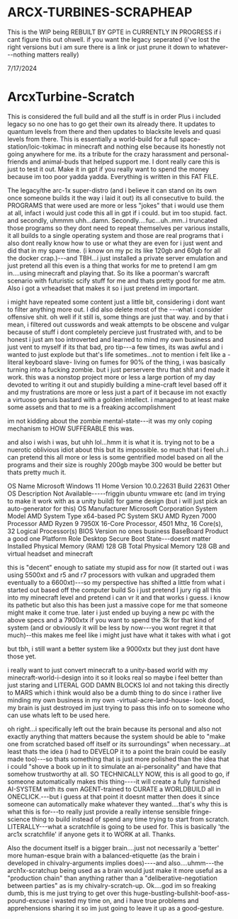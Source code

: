 # ARCX-TURBINES-SCRAPHEAP
This is the WIP being REBUILT BY GPTE in CURRENTLY IN PROGRESS
if i cant figure this out ohwell.
if you want the legacy seperated (i've lost the right versions but i am sure there is a link or just prune it down to whatever---nothing matters really)

7/17/2024
# ArcxTurbine-Scratch

This is considered the full build and all the stuff is in order
Plus i included legacy so no one has to go get their own its already there.
It updates to quantum levels from there and then updates to blacksite levels and quasi levels from there.
This is essentially a world-build for a full space-station/loic-tokimac in minecraft and nothing else because its honestly not going anywhere for me. its a tribute for the crazy harassment and personal-friends and animal-buds that helped support me.
I dont really care this is just to test it out. Make it in gpt if you really want to spend the money because im too poor yadda yadda. Everything is written in this FAT FILE.

The legacy/the arc-1x super-distro (and i believe it can stand on its own once someone builds it the way i laid it out) its all consecutive to build.
the PROGRAMS that were used are more or less "jokes" that i would use them at all, infact i would just code this all in gpt if i could. but im too stupid. fact.
and secondly, uhmmm uhh...damn. Secondly....fuc...uh..mm..i truncated those programs so they dont need to repeat themselves per various installs, it all builds to a single operating system and those are real programs that i also dont really know how to use or what they are even for i just went and did that in my spare time. (i know on my pc its like 120gb and 60gb for all the docker crap.)---and TBH...i just installed a private server emulation and just pretend all this even is a thing that works for me to pretend I am gm in....using minecraft and playing that.
So its like a poorman's warcraft scenario with futuristic scify stuff for me and thats pretty good for me atm. Also i got a vrheadset that makes it so i just pretend im important.


i might have repeated some content just a little bit, considering i dont want to filter anything more out. I did also delete most of the ---what i consider offensive shit. oh well if it still is, some things are just that way. and by that i mean, i filtered out cusswords and weak attempts to be obscene and vulgar because of stuff i dont completely percieve just frustrated with, and to be honest i just am too introverted and learned to mind my own business and just vent to myself if its that bad, pro tip---a few times, its was awful and i wanted to just explode but that's life sometimes...not to mention i felt like a -literal keyboard slave- living on fumes for 90% of the thing, i was basically turning into a fucking zombie.
but i just perservere thru that shit and made it work. this was a nonstop project more or less a large portion of my day devoted to writing it out and stupidly building a mine-craft level based off it and my frustrations are more or less just a part of it because im not exactly a virtuoso genuis bastard with a golden intellect.
i managed to at least make some assets and that to me is a freaking accomplishment

im not kidding about the zombie mental-state---it was my only coping mechanism to HOW SUFFERABLE this was.

and also i wish i was, but uhh lol...hmm it is what it is. trying not to be a nuerotic oblivious idiot about this but its impossible.
so much that i feel uh..i can pretend this all more or less is some gentrified model based on all the programs and their size is roughly 200gb maybe 300 would be better but thats pretty much it.

OS Name	Microsoft Windows 11 Home
Version	10.0.22631 Build 22631
Other OS Description 	Not Available-----friggin ubuntu vmware etc (and im trying to make it work with as a unity build) for game design (but i will just pick an auto-generator for this)
OS Manufacturer	Microsoft Corporation
System Model	AMD
System Type	x64-based PC
System SKU	AMD Ryzen 7000 
Processor	AMD Ryzen 9 7950X 16-Core Processor, 4501 Mhz, 16 Core(s), 32 Logical Processor(s)
BIOS Version no ones business
BaseBoard Product	a good one
Platform Role	Desktop
Secure Boot State---doesnt matter
Installed Physical Memory (RAM)	128 GB
Total Physical Memory	128 GB
and virtual headset and minecraft

this is "decent" enough to satiate my stupid ass for now (it started out i was using 5500xt and r5 and r7 processors with vulkan and upgraded them eventually to a 6600xt)---so my perspective has shifted a little from what i started out based off the computer build
So i just pretend I jury rig all this into my minecraft level and pretend i can vr it and that works i guess. i know its pathetic but also this has been just a massive cope for me that someone might make it come true.
later i just ended up buying a new pc with the above specs and a 7900xtx if you want to spend the 3k for that kind of system (and or obviously it will be less by now---you wont regret it that much)--this makes me feel like i might just have what it takes with what i got

but tbh, i still want a better system like a 9000xtx but they just dont have those yet.

i really want to just convert minecraft to a unity-based world with my minecraft-world-i-design into it so it looks real so maybe i feel better than just staring and LITERAL GOD DAMN BLOCKS lol and not taking this directly to MARS which i think would also be a dumb thing to do since i rather live minding my own business in my own -virtual-acre-land-house-
look dood, my brain is just destroyed im just trying to pass this info on to someone who can use whats left to be used here.

oh right...i specifically left out the brain because its personal and also not exactly anything that matters because the system should be able to "make one from scratched based off itself or its surroundings" when necessary...at least thats the idea (i had to DEVELOP it to a point the brain could be easily made too)---so thats something that is just more polished than the idea that i could "shove a book up in it to simulate an ai-personality" and have that somehow trustworthy at all. SO TECHNICALLY NOW, this is all good to go, if someone automatically makes this thing----it will create a fully furnished AI-SYSTEM with its own AGENT-trained to CURATE a WORLDBUILD all in ONECLICK.---but i guess at that point it doesnt matter then does it since someone can automatically make whatever they wanted....that's why this is what this is for---to really just provide a really intense sensible fringe-science thing to build instead of spend any time trying to start from scratch. LITERALLY---what a scratchfile is going to be used for. This is basically 'the arc1x scratchfile' if anyone gets it to WORK at all. Thanks.

Also the document itself is a bigger brain....just not necessarily a 'better' more human-esque brain with a balanced-etiquette (as the brain i developed in chivalry-arguments implies does)----and also....uhmm---the arch1x-scratchup being used as a brain would just make it more useful as a "production chain" than anything rather than a "deliberative-negotiation between parties" as is my chivalry-scratch-up. Ok....god im so freaking dumb, this is me just trying to get over this huge-bustling-bullshit-boof-ass-pound-excuse i wasted my time on, and i have true problems and apprehensions sharing it so im just going to leave it up as a good-gesture.
